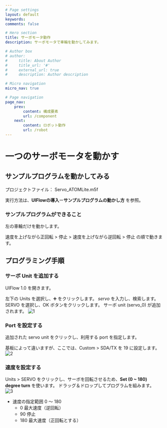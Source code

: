 ```yaml
---
# Page settings
layout: default
keywords:
comments: false

# Hero section
title: サーボモータ動作
description: サーボモータで車輪を動かしてみます。

# Author box
# author:
#     title: About Author
#     title_url: '#'
#     external_url: true
#     description: Author description

# Micro navigation
micro_nav: true

# Page navigation
page_nav:
    prev:
        content: 構成要素
        url: /component
    next:
        content: ロボット動作
        url: /robot
---
```


# 一つのサーボモータを動かす

## サンプルプログラムを動かしてみる
プロジェクトファイル： Servo_ATOMLite.m5f

実行方法は、**UIFlowの導入**ー**サンプルプログラムの動かし方** を参照。

### サンプルプログラムができること
左の車輪だけを動かします。

速度を上げながら正回転 > 停止 > 速度を上げながら逆回転 > 停止 の順で動きます。

## プログラミング手順
### サーボ Unit を追加する
UIFlow 1.0 を開きます。

左下の Units を選択し、➕ をクリックします。
*servo* を入力し、検索します。
SERVO を選択し、OK ボタンをクリックします。
サーボ unit (servo_0) が追加されます。
![1](../images/servo/1.png)

### Port を設定する
追加された servo unit をクリックし、利用する port を指定します。

基板によって違いますが、ここでは、Custom > SDA/TX を 19 に設定します。
![2](../images/servo/2.png)

### 速度を設定する
Units > SERVO をクリックし、サーボを回転させるため、**Set (0 ~ 180) degree turn** を使います。
ドラッグ＆ドロップしてプログラムを組みます。
![3](../images/servo/3.png)

- 速度の指定範囲    0 〜 180
    - 0     最大速度（逆回転）
    - 90    停止
    - 180   最大速度（正回転とする）
